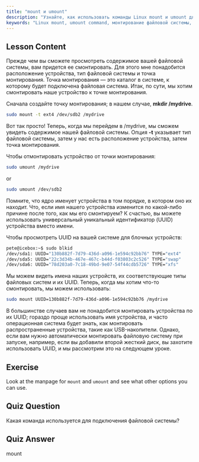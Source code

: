 ```yaml
---
title: "mount и umount"
description: "Узнайте, как использовать команды Linux mount и umount для управления файловыми системами. Изучите монтирование, отмонтирование устройств и UUID для начинающих."
keywords: "Linux mount, umount command, монтирование файловой системы, Linux UUID, Linux для начинающих, учебник по Linux, точка монтирования, руководство по Linux"
---
```


## Lesson Content

Прежде чем вы сможете просмотреть содержимое вашей файловой системы, вам придется ее смонтировать. Для этого мне понадобится расположение устройства, тип файловой системы и точка монтирования. Точка монтирования — это каталог в системе, к которому будет подключена файловая система. Итак, по сути, мы хотим смонтировать наше устройство к точке монтирования.

Сначала создайте точку монтирования; в нашем случае, **mkdir /mydrive**.

```bash
sudo mount -t ext4 /dev/sdb2 /mydrive
```

Вот так просто! Теперь, когда мы перейдем в /mydrive, мы сможем увидеть содержимое нашей файловой системы. Опция **-t** указывает тип файловой системы, затем у нас есть расположение устройства, затем точка монтирования.

Чтобы отмонтировать устройство от точки монтирования:

```bash
sudo umount /mydrive
```

or

```bash
sudo umount /dev/sdb2
```

Помните, что ядро именует устройства в том порядке, в котором оно их находит. Что, если имя нашего устройства изменится по какой-либо причине после того, как мы его смонтируем? К счастью, вы можете использовать универсальный уникальный идентификатор (UUID) устройства вместо имени.

Чтобы просмотреть UUID на вашей системе для блочных устройств:

```bash
pete@icebox:~$ sudo blkid
/dev/sda1: UUID="130b882f-7d79-436d-a096-1e594c92bb76" TYPE="ext4"
/dev/sda5: UUID="22c3d34b-467e-467c-b44d-f03803c2c526" TYPE="swap"
/dev/sda6: UUID="78d203a0-7c18-49bd-9e07-54f44cdb5726" TYPE="xfs"
```

Мы можем видеть имена наших устройств, их соответствующие типы файловых систем и их UUID. Теперь, когда мы хотим что-то смонтировать, мы можем использовать:

```bash
sudo mount UUID=130b882f-7d79-436d-a096-1e594c92bb76 /mydrive
```

В большинстве случаев вам не понадобится монтировать устройства по их UUID; гораздо проще использовать имя устройства, и часто операционная система будет знать, как монтировать распространенные устройства, такие как USB-накопители. Однако, если вам нужно автоматически монтировать файловую систему при запуске, например, если вы добавили второй жесткий диск, вы захотите использовать UUID, и мы рассмотрим это на следующем уроке.

## Exercise

Look at the manpage for `mount` and `umount` and see what other options you can use.

## Quiz Question

Какая команда используется для подключения файловой системы?

## Quiz Answer

mount
